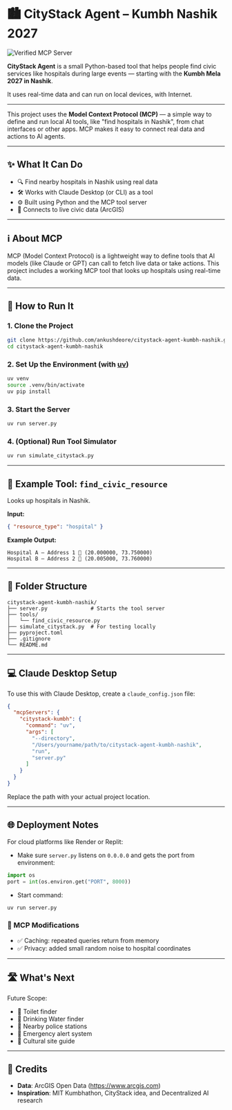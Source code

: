 # 🏙️ CityStack Agent – Kumbh Nashik 2027
<img src="http://nanda-registry.com/api/v1/verification/badge/6c8bef94-6de4-44d4-855a-237ed103c513/" alt="Verified MCP Server" />

**CityStack Agent** is a small Python-based tool that helps people find civic services like hospitals during large events — starting with the **Kumbh Mela 2027 in Nashik**.

It uses real-time data and can run on local devices, with Internet.

---

This project uses the **Model Context Protocol (MCP)** — a simple way to define and run local AI tools, like "find hospitals in Nashik", from chat interfaces or other apps. MCP makes it easy to connect real data and actions to AI agents.

---

## ✨ What It Can Do

- 🔍 Find nearby hospitals in Nashik using real data
- 🛠️ Works with Claude Desktop (or CLI) as a tool
- ⚙️ Built using Python and the MCP tool server
- 🔗 Connects to live civic data (ArcGIS)

---

## ℹ️ About MCP

MCP (Model Context Protocol) is a lightweight way to define tools that AI models (like Claude or GPT) can call to fetch live data or take actions. This project includes a working MCP tool that looks up hospitals using real-time data.

---

## 🚀 How to Run It

### 1. Clone the Project

```bash
git clone https://github.com/ankushdeore/citystack-agent-kumbh-nashik.git
cd citystack-agent-kumbh-nashik
```

### 2. Set Up the Environment (with [uv](https://astral.sh/uv))

```bash
uv venv
source .venv/bin/activate
uv pip install
```

### 3. Start the Server

```bash
uv run server.py
```

### 4. (Optional) Run Tool Simulator

```bash
uv run simulate_citystack.py
```

---

## 🧪 Example Tool: `find_civic_resource`

Looks up hospitals in Nashik.

**Input:**

```json
{ "resource_type": "hospital" }
```

**Example Output:**

```
Hospital A – Address 1 📍 (20.000000, 73.750000)
Hospital B – Address 2 📍 (20.005000, 73.760000)
```

---

## 📁 Folder Structure

```
citystack-agent-kumbh-nashik/
├── server.py              # Starts the tool server
├── tools/
│   └── find_civic_resource.py
├── simulate_citystack.py  # For testing locally
├── pyproject.toml
├── .gitignore
└── README.md
```

---

## 💻 Claude Desktop Setup

To use this with Claude Desktop, create a `claude_config.json` file:

```json
{
  "mcpServers": {
    "citystack-kumbh": {
      "command": "uv",
      "args": [
        "--directory",
        "/Users/yourname/path/to/citystack-agent-kumbh-nashik",
        "run",
        "server.py"
      ]
    }
  }
}
```

Replace the path with your actual project location.

---

## 🌐 Deployment Notes

For cloud platforms like Render or Replit:

- Make sure `server.py` listens on `0.0.0.0` and gets the port from environment:

```python
import os
port = int(os.environ.get("PORT", 8000))
```

- Start command:

```bash
uv run server.py
```

### 🔧 MCP Modifications

- ✅ Caching: repeated queries return from memory
- ✅ Privacy: added small random noise to hospital coordinates

---

## 🛣️ What's Next

Future Scope:

- 🚽 Toilet finder
- 🚰 Drinking Water finder
- 👮 Nearby police stations
- 📢 Emergency alert system
- 🛐 Cultural site guide

---

## 🙏 Credits

- **Data**: ArcGIS Open Data (https://www.arcgis.com)
- **Inspiration**: MIT Kumbhathon, CityStack idea, and Decentralized AI research
